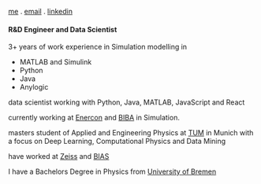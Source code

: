 [me](https://schulze-paul.github.io) . [email](mailto:paul.schulze@outlook.de) . [linkedin](https://www.linkedin.com/in/paul-schulze)

#### R&D Engineer and Data Scientist

3+ years of work experience in Simulation modelling in
 - MATLAB and Simulink
 - Python
 - Java
 - Anylogic

data scientist working with Python, Java, MATLAB, JavaScript and React

currently working at [Enercon](https://www.enercon.de/en/home/) and [BIBA](https://www.biba.uni-bremen.de/en.html) in Simulation.

masters student of Applied and Engineering Physics at [TUM](https://www.tum.de/en/) in Munich with a focus on Deep Learning, Computational Physics and Data Mining

have worked at [Zeiss](https://www.zeiss.com/corporate/int/home.html) and [BIAS](https://www.bias.de/en-gb)  

I have a Bachelors Degree in Physics from [University of Bremen](https://www.uni-bremen.de/en/)

<!---  main points:  

large datasets, analysis, with maths, statistics

take data, produce results, interpret that data


>
